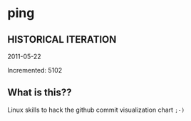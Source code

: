 # ping

## HISTORICAL ITERATION
2011-05-22

Incremented: 5102

## What is this?? 
Linux skills to hack the github commit visualization chart `;-)`
